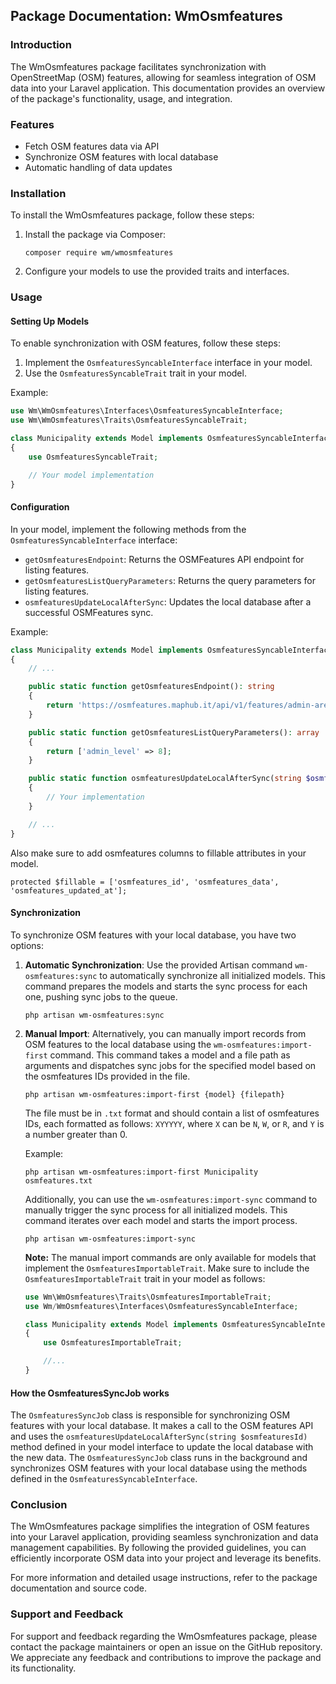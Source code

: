 ## Package Documentation: WmOsmfeatures

### Introduction

The WmOsmfeatures package facilitates synchronization with OpenStreetMap (OSM) features, allowing for seamless integration of OSM data into your Laravel application. This documentation provides an overview of the package's functionality, usage, and integration.

### Features

-   Fetch OSM features data via API
-   Synchronize OSM features with local database
-   Automatic handling of data updates

### Installation

To install the WmOsmfeatures package, follow these steps:

1. Install the package via Composer:

    ```
    composer require wm/wmosmfeatures
    ```

2. Configure your models to use the provided traits and interfaces.

### Usage

#### Setting Up Models

To enable synchronization with OSM features, follow these steps:

1. Implement the `OsmfeaturesSyncableInterface` interface in your model.
2. Use the `OsmfeaturesSyncableTrait` trait in your model.

Example:

```php
use Wm\WmOsmfeatures\Interfaces\OsmfeaturesSyncableInterface;
use Wm\WmOsmfeatures\Traits\OsmfeaturesSyncableTrait;

class Municipality extends Model implements OsmfeaturesSyncableInterface
{
    use OsmfeaturesSyncableTrait;

    // Your model implementation
}
```

#### Configuration

In your model, implement the following methods from the `OsmfeaturesSyncableInterface` interface:

-   `getOsmfeaturesEndpoint`: Returns the OSMFeatures API endpoint for listing features.
-   `getOsmfeaturesListQueryParameters`: Returns the query parameters for listing features.
-   `osmfeaturesUpdateLocalAfterSync`: Updates the local database after a successful OSMFeatures sync.

Example:

```php
class Municipality extends Model implements OsmfeaturesSyncableInterface
{
    // ...

    public static function getOsmfeaturesEndpoint(): string
    {
        return 'https://osmfeatures.maphub.it/api/v1/features/admin-areas/';
    }

    public static function getOsmfeaturesListQueryParameters(): array
    {
        return ['admin_level' => 8];
    }

    public static function osmfeaturesUpdateLocalAfterSync(string $osmfeaturesId): void
    {
        // Your implementation
    }

    // ...
}
```

Also make sure to add osmfeatures columns to fillable attributes in your model.

```
protected $fillable = ['osmfeatures_id', 'osmfeatures_data', 'osmfeatures_updated_at'];
```

#### Synchronization

To synchronize OSM features with your local database, you have two options:

1. **Automatic Synchronization**: Use the provided Artisan command `wm-osmfeatures:sync` to automatically synchronize all initialized models. This command prepares the models and starts the sync process for each one, pushing sync jobs to the queue.

    ```
    php artisan wm-osmfeatures:sync
    ```

2. **Manual Import**: Alternatively, you can manually import records from OSM features to the local database using the `wm-osmfeatures:import-first` command. This command takes a model and a file path as arguments and dispatches sync jobs for the specified model based on the osmfeatures IDs provided in the file.

    ```
    php artisan wm-osmfeatures:import-first {model} {filepath}
    ```

    The file must be in `.txt` format and should contain a list of osmfeatures IDs, each formatted as follows: `XYYYYY`, where `X` can be `N`, `W`, or `R`, and `Y` is a number greater than 0.

    Example:

    ```
    php artisan wm-osmfeatures:import-first Municipality osmfeatures.txt
    ```

    Additionally, you can use the `wm-osmfeatures:import-sync` command to manually trigger the sync process for all initialized models. This command iterates over each model and starts the import process.

    ```
    php artisan wm-osmfeatures:import-sync
    ```

    **Note:** The manual import commands are only available for models that implement the `OsmfeaturesImportableTrait`. Make sure to include the `OsmfeaturesImportableTrait` trait in your model as follows:

    ```php
    use Wm\WmOsmfeatures\Traits\OsmfeaturesImportableTrait;
    use Wm/WmOsmfeatures\Interfaces\OsmfeaturesSyncableInterface;

    class Municipality extends Model implements OsmfeaturesSyncableInterface
    {
        use OsmfeaturesImportableTrait;

        //...
    }
    ```

#### How the OsmfeaturesSyncJob works

The `OsmfeaturesSyncJob` class is responsible for synchronizing OSM features with your local database. It makes a call to the OSM features API and uses the `osmfeaturesUpdateLocalAfterSync(string $osmfeaturesId)` method defined in your model interface to update the local database with the new data. The `OsmfeaturesSyncJob` class runs in the background and synchronizes OSM features with your local database using the methods defined in the `OsmfeaturesSyncableInterface`.

### Conclusion

The WmOsmfeatures package simplifies the integration of OSM features into your Laravel application, providing seamless synchronization and data management capabilities. By following the provided guidelines, you can efficiently incorporate OSM data into your project and leverage its benefits.

For more information and detailed usage instructions, refer to the package documentation and source code.

### Support and Feedback

For support and feedback regarding the WmOsmfeatures package, please contact the package maintainers or open an issue on the GitHub repository. We appreciate any feedback and contributions to improve the package and its functionality.
